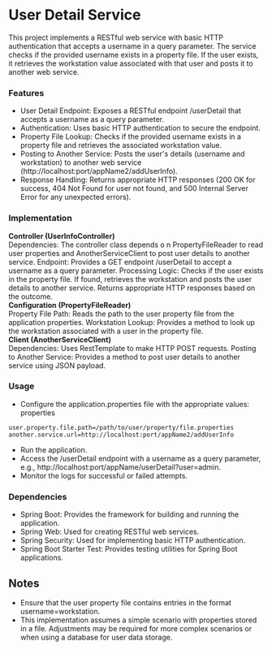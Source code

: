 # User Detail Service
This project implements a RESTful web service with basic HTTP authentication that accepts a username in a query parameter. The service checks if the provided username exists in a property file. If the user exists, it retrieves the workstation value associated with that user and posts it to another web service.

### Features
* User Detail Endpoint: Exposes a RESTful endpoint /userDetail that accepts a username as a query parameter.
* Authentication: Uses basic HTTP authentication to secure the endpoint.
* Property File Lookup: Checks if the provided username exists in a property file and retrieves the associated workstation value.
* Posting to Another Service: Posts the user's details (username and workstation) to another web service (http://localhost:port/appName2/addUserInfo).
* Response Handling: Returns appropriate HTTP responses (200 OK for success, 404 Not Found for user not found, and 500 Internal Server Error for any unexpected errors).

### Implementation
**Controller (UserInfoController)** <br/>
Dependencies: The controller class depends o n PropertyFileReader to read user properties and AnotherServiceClient to post user details to another service.
Endpoint: Provides a GET endpoint /userDetail to accept a username as a query parameter.
Processing Logic: Checks if the user exists in the property file. If found, retrieves the workstation and posts the user details to another service. Returns appropriate HTTP responses based on the outcome. <br/>
**Configuration (PropertyFileReader)** <br/>
Property File Path: Reads the path to the user property file from the application properties.
Workstation Lookup: Provides a method to look up the workstation associated with a user in the property file. <br/>
**Client (AnotherServiceClient)** <br/>
Dependencies: Uses RestTemplate to make HTTP POST requests.
Posting to Another Service: Provides a method to post user details to another service using JSON payload.
### Usage
* Configure the application.properties file with the appropriate values:
properties
```
user.property.file.path=/path/to/user/property/file.properties
another.service.url=http://localhost:port/appName2/addUserInfo
```
* Run the application.
* Access the /userDetail endpoint with a username as a query parameter, e.g., http://localhost:port/appName/userDetail?user=admin.
* Monitor the logs for successful or failed attempts.
### Dependencies
* Spring Boot: Provides the framework for building and running the application.
* Spring Web: Used for creating RESTful web services.
* Spring Security: Used for implementing basic HTTP authentication.
* Spring Boot Starter Test: Provides testing utilities for Spring Boot applications.
## Notes
* Ensure that the user property file contains entries in the format username=workstation.
* This implementation assumes a simple scenario with properties stored in a file. Adjustments may be required for more complex scenarios or when using a database for user data storage.
